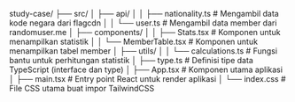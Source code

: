 study-case/
├── src/
│   ├── api/
│   │   ├── nationality.ts      # Mengambil data kode negara dari flagcdn
│   │   └── user.ts             # Mengambil data member dari randomuser.me
│   ├── components/
│   │   ├── Stats.tsx           # Komponen untuk menampilkan statistik
│   │   └── MemberTable.tsx     # Komponen untuk menampilkan tabel member
│   ├── utils/
│   │   └── calculations.ts     # Fungsi bantu untuk perhitungan statistik
│   ├── type.ts                 # Definisi tipe data TypeScript (interface dan type)
│   ├── App.tsx                 # Komponen utama aplikasi
│   ├── main.tsx                # Entry point React untuk render aplikasi
│   └── index.css               # File CSS utama buat impor TailwindCSS
